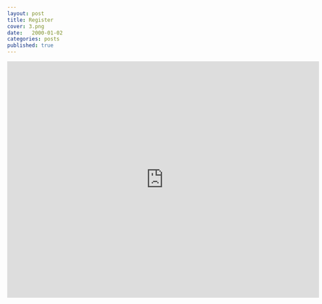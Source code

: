 ```yaml
---
layout: post
title: Register
cover: 3.png
date:   2000-01-02
categories: posts
published: true
---
```


<iframe src="https://docs.google.com/forms/d/1rxdvOU8Y9K8-XI_ySbq-lIzfDHLrYRnf7aYld-zO4PY/viewform?embedded=true" width="725" height="550" frameborder="0" marginheight="0" marginwidth="0">Loading...</iframe>
